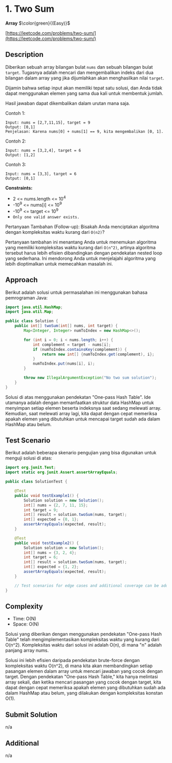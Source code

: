 # 1. Two Sum

**Array** $\color{green}{(Easy)}$

[https://leetcode.com/problems/two-sum/](https://leetcode.com/problems/two-sum/)

## Description

Diberikan sebuah array bilangan bulat `nums` dan sebuah bilangan bulat `target`. Tugasnya adalah mencari dan mengembalikan indeks dari dua bilangan dalam array yang jika dijumlahkan akan menghasilkan nilai `target`.

Dijamin bahwa setiap input akan memiliki tepat satu solusi, dan Anda tidak dapat menggunakan elemen yang sama dua kali untuk membentuk jumlah.

Hasil jawaban dapat dikembalikan dalam urutan mana saja.

Contoh 1:

```text
Input: nums = [2,7,11,15], target = 9
Output: [0,1]
Penjelasan: Karena nums[0] + nums[1] == 9, kita mengembalikan [0, 1].
```

Contoh 2:

```text
Input: nums = [3,2,4], target = 6
Output: [1,2]
```

Contoh 3:

```text
Input: nums = [3,3], target = 6
Output: [0,1]
```

**Constraints:**

- 2 <= nums.length <= 10<sup>4</sup>
- -10<sup>9</sup> <= nums[i] <= 10<sup>9</sup>
- -10<sup>9</sup> <= target <= 10<sup>9</sup>
- `Only one valid answer exists.`

Pertanyaan Tambahan (Follow-up): Bisakah Anda menciptakan algoritma dengan kompleksitas waktu kurang dari `O(n2)`?

Pertanyaan tambahan ini menantang Anda untuk menemukan algoritma yang memiliki kompleksitas waktu kurang dari `O(n^2)`, artinya algoritma tersebut harus lebih efisien dibandingkan dengan pendekatan nested loop yang sederhana. Ini mendorong Anda untuk menjelajahi algoritma yang lebih dioptimalkan untuk memecahkan masalah ini.

## Approach

Berikut adalah solusi untuk permasalahan ini menggunakan bahasa pemrograman Java:

```java
import java.util.HashMap;
import java.util.Map;

public class Solution {
    public int[] twoSum(int[] nums, int target) {
        Map<Integer, Integer> numToIndex = new HashMap<>();

        for (int i = 0; i < nums.length; i++) {
            int complement = target - nums[i];
            if (numToIndex.containsKey(complement)) {
                return new int[] {numToIndex.get(complement), i};
            }
            numToIndex.put(nums[i], i);
        }

        throw new IllegalArgumentException("No two sum solution");
    }
}
```

Solusi di atas menggunakan pendekatan "One-pass Hash Table". Ide utamanya adalah dengan memanfaatkan struktur data HashMap untuk menyimpan setiap elemen beserta indeksnya saat sedang melewati array. Kemudian, saat melewati array lagi, kita dapat dengan cepat memeriksa apakah elemen yang dibutuhkan untuk mencapai target sudah ada dalam HashMap atau belum.

## Test Scenario

Berikut adalah beberapa skenario pengujian yang bisa digunakan untuk menguji solusi di atas:

```java
import org.junit.Test;
import static org.junit.Assert.assertArrayEquals;

public class SolutionTest {

    @Test
    public void testExample1() {
        Solution solution = new Solution();
        int[] nums = {2, 7, 11, 15};
        int target = 9;
        int[] result = solution.twoSum(nums, target);
        int[] expected = {0, 1};
        assertArrayEquals(expected, result);
    }

    @Test
    public void testExample2() {
        Solution solution = new Solution();
        int[] nums = {3, 2, 4};
        int target = 6;
        int[] result = solution.twoSum(nums, target);
        int[] expected = {1, 2};
        assertArrayEquals(expected, result);
    }

    // Test scenarios for edge cases and additional coverage can be added.
}
```

## Complexity

- Time: O(N)
- Space: O(N)

Solusi yang diberikan dengan menggunakan pendekatan "One-pass Hash Table" telah mengimplementasikan kompleksitas waktu yang kurang dari O(n^2). Kompleksitas waktu dari solusi ini adalah O(n), di mana "n" adalah panjang array nums.

Solusi ini lebih efisien daripada pendekatan brute-force dengan kompleksitas waktu O(n^2), di mana kita akan membandingkan setiap pasangan elemen dalam array untuk mencari jawaban yang cocok dengan target. Dengan pendekatan "One-pass Hash Table," kita hanya melintasi array sekali, dan ketika mencari pasangan yang cocok dengan target, kita dapat dengan cepat memeriksa apakah elemen yang dibutuhkan sudah ada dalam HashMap atau belum, yang dilakukan dengan kompleksitas konstan O(1).

## Submit Solution

n/a

## Additional

n/a
